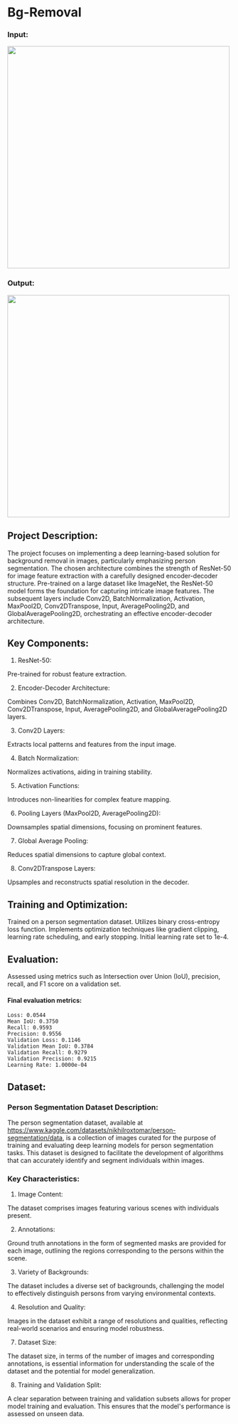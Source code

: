 # Bg-Removal
### Input:
<img src ="https://github.com/phoeenniixx/Bg-Removal/assets/116151399/cd020722-1da6-4b3f-9658-7ea7ac7c4c07" height ="500" wodth="500">

### Output:
<img src ="https://github.com/phoeenniixx/Bg-Removal/assets/116151399/1795eca4-67df-4683-bc47-939bc2a4612b" height ="500" wodth="500">



## Project Description:

The project focuses on implementing a deep learning-based solution for background removal in images, particularly emphasizing person segmentation. The chosen architecture combines the strength of ResNet-50 for image feature extraction with a carefully designed encoder-decoder structure. Pre-trained on a large dataset like ImageNet, the ResNet-50 model forms the foundation for capturing intricate image features. The subsequent layers include Conv2D, BatchNormalization, Activation, MaxPool2D, Conv2DTranspose, Input, AveragePooling2D, and GlobalAveragePooling2D, orchestrating an effective encoder-decoder architecture.

## Key Components:

  1) ResNet-50:

  Pre-trained for robust feature extraction.
   
  2) Encoder-Decoder Architecture:

Combines Conv2D, BatchNormalization, Activation, MaxPool2D, Conv2DTranspose, Input, AveragePooling2D, and GlobalAveragePooling2D layers.


3) Conv2D Layers:

Extracts local patterns and features from the input image.


4) Batch Normalization:

Normalizes activations, aiding in training stability.


5) Activation Functions:

Introduces non-linearities for complex feature mapping.


6) Pooling Layers (MaxPool2D, AveragePooling2D):

Downsamples spatial dimensions, focusing on prominent features.


7) Global Average Pooling:

Reduces spatial dimensions to capture global context.


8) Conv2DTranspose Layers:

Upsamples and reconstructs spatial resolution in the decoder.
## Training and Optimization:

Trained on a person segmentation dataset.
Utilizes binary cross-entropy loss function.
Implements optimization techniques like gradient clipping, learning rate scheduling, and early stopping.
Initial learning rate set to 1e-4.
## Evaluation:

Assessed using metrics such as Intersection over Union (IoU), precision, recall, and F1 score on a validation set.
#### Final evaluation metrics:
    Loss: 0.0544
    Mean IoU: 0.3750
    Recall: 0.9593
    Precision: 0.9556
    Validation Loss: 0.1146
    Validation Mean IoU: 0.3784
    Validation Recall: 0.9279
    Validation Precision: 0.9215
    Learning Rate: 1.0000e-04

## Dataset: 

### Person Segmentation Dataset Description:

The person segmentation dataset, available at https://www.kaggle.com/datasets/nikhilroxtomar/person-segmentation/data, is a collection of images curated for the purpose of training and evaluating deep learning models for person segmentation tasks. This dataset is designed to facilitate the development of algorithms that can accurately identify and segment individuals within images.

### Key Characteristics:

1) Image Content:

The dataset comprises images featuring various scenes with individuals present.

2) Annotations:

Ground truth annotations in the form of segmented masks are provided for each image, outlining the regions corresponding to the persons within the scene.


3) Variety of Backgrounds:

The dataset includes a diverse set of backgrounds, challenging the model to effectively distinguish persons from varying environmental contexts.


4) Resolution and Quality:

Images in the dataset exhibit a range of resolutions and qualities, reflecting real-world scenarios and ensuring model robustness.


7) Dataset Size:

The dataset size, in terms of the number of images and corresponding annotations, is essential information for understanding the scale of the dataset and the potential for model generalization.

8) Training and Validation Split:

A clear separation between training and validation subsets allows for proper model training and evaluation. This ensures that the model's performance is assessed on unseen data.

